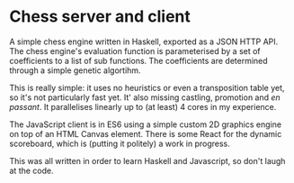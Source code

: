 # Chess server and client

A simple chess engine written in Haskell, exported as a JSON HTTP API. The chess engine&apos;s evaluation function is parameterised by a set of coefficients to a list of sub functions. The coefficients are determined through a simple genetic algortihm.

This is really simple: it uses no heuristics or even a transposition table yet, so it&apos;s not particularly fast yet. It&apos; also missing castling, promotion and _en passant_. It parallelises linearly up to (at least) 4 cores in my experience.

The JavaScript client is in ES6 using a simple custom 2D graphics engine on top of an HTML Canvas element. There is some React for the dynamic scoreboard, which is (putting it politely) a work in progress.

This was all written in order to learn Haskell and Javascript, so don&apos;t laugh at the code.
